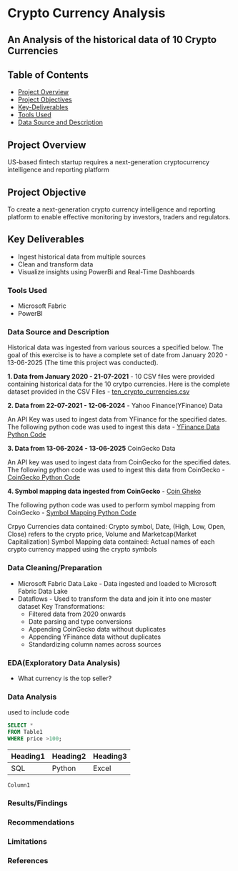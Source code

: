 # **Crypto Currency Analysis**
## An Analysis of the historical data of 10 Crypto Currencies
## **Table of Contents**
- [Project Overview](project-overview)
- [Project Objectives](project-objectives)
- [Key-Deliverables](key-deliverables)
- [Tools Used](tools-used)
- [Data Source and Description](data-source-and-description)
  
## Project Overview
US-based fintech startup requires a next-generation cryptocurrency intelligence and reporting platform

## Project Objective
To create a next-generation crypto currency intelligence and reporting platform to enable effective monitoring by  investors, traders and regulators.

## Key Deliverables
- Ingest historical data from multiple sources
- Clean and transform data
- Visualize insights using PowerBi and Real-Time Dashboards

### Tools Used
- Microsoft Fabric
- PowerBI
  
### Data Source and Description
Historical data was ingested from various sources a specified below. The goal of this exercise is to have a complete set of date from January 2020 - 13-06-2025 (The time this project was conducted). 

**1. Data from January 2020 - 21-07-2021** - 10 CSV files were provided containing historical data for the 10 crytpo currencies. Here is the complete dataset provided in the CSV Files - [ten_crypto_currencies.csv](https://github.com/Irene-Chola/Crypto-Currency-Historical-Data-Project/blob/main/coins_10.rar)  

  
**2. Data from 22-07-2021 - 12-06-2024** - Yahoo Finance(YFinance) Data 

   An API Key was used to ingest data from YFinance for the specified dates. The following python code was used to ingest this data - [YFinance Data Python Code]()
  
**3. Data from 13-06-2024 - 13-06-2025** CoinGecko Data 

   An API key was used to ingest data from CoinGecko for the specified dates. The following python code was used to ingest this data from CoinGecko - [CoinGecko Python Code]()
  
**4. Symbol mapping data ingested from CoinGecko** - [Coin Gheko](https://www.coingecko.com/) 
  
  The following python code was used to perform symbol mapping from CoinGecko - [Symbol Mapping Python Code]()
  
Crpyo Currencies data contained:
Crypto symbol, Date, (High, Low, Open, Close) refers to the crypto price, Volume and Marketcap(Market Capitalization)
Symbol Mapping data contained:
Actual names of each crypto currency mapped using the crypto symbols

### Data Cleaning/Preparation
- Microsoft Fabric Data Lake - Data ingested and loaded to Microsoft Fabric Data Lake
- Dataflows - Used to transform the data and join it into one master dataset
    Key Transformations:
    - Filtered data from 2020 onwards
    - Date parsing and type conversions
    - Appending CoinGecko data without duplicates
    - Appending YFinance data without duplicates
    - Standardizing column names across sources


### EDA(Exploratory Data Analysis)
- What currency is the top seller?

### Data Analysis
 used to include code
 ```sql
SELECT *
FROM Table1
WHERE price >100;
```
|Heading1|Heading2|Heading3|
|-----|------|-----|
|SQL|Python|Excel|

`Column1`

### Results/Findings


### Recommendations

### Limitations

### References 
